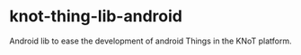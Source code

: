 # knot-thing-lib-android
Android lib to ease the development of android Things in the KNoT platform.
